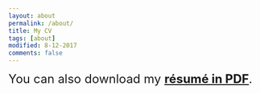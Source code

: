 ```yaml
---
layout: about
permalink: /about/
title: My CV
tags: [about]
modified: 8-12-2017
comments: false
---
```


<font size="5">You can also download my <a href="https://drive.google.com/open?id=1HhLlQ_mX2eyq7EdBFcq-c7zkzEG6zW4D" target="_blank"> <b>résumé in PDF</b></a>.</font>

